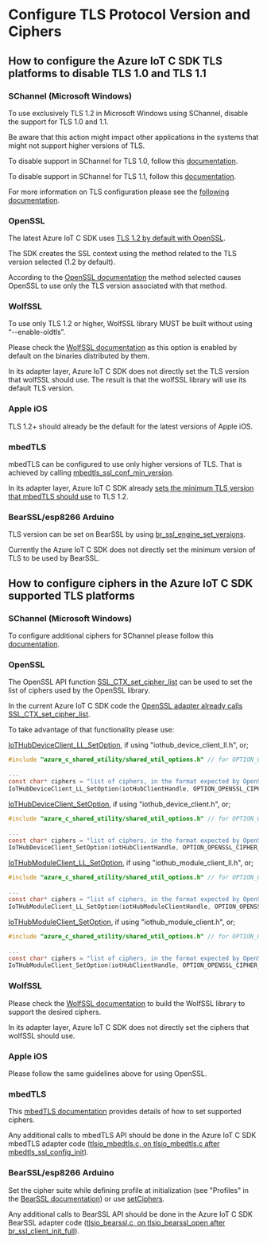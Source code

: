 # Configure TLS Protocol Version and Ciphers

## How to configure the Azure IoT C SDK TLS platforms to disable TLS 1.0 and TLS 1.1

### SChannel (Microsoft Windows)

To use exclusively TLS 1.2 in Microsoft Windows using SChannel, disable the support for TLS 1.0 and 1.1.

Be aware that this action might impact other applications in the systems that might not support higher versions of TLS.

To disable support in SChannel for TLS 1.0, follow this [documentation](https://docs.microsoft.com/windows-server/identity/ad-fs/operations/manage-ssl-protocols-in-ad-fs#enable-and-disable-tls-10).

To disable support in SChannel for TLS 1.1, follow this [documentation](https://docs.microsoft.com/windows-server/identity/ad-fs/operations/manage-ssl-protocols-in-ad-fs#enable-and-disable-tls-11).

For more information on TLS configuration please see the [following documentation](https://docs.microsoft.com/dotnet/framework/network-programming/tls). 


### OpenSSL

The latest Azure IoT C SDK uses [TLS 1.2 by default with OpenSSL](https://github.com/Azure/azure-c-shared-utility/blob/48f7a556865731f0e96c47eb5e9537361f24647c/adapters/tlsio_openssl.c#L1167).

The SDK creates the SSL context using the method related to the TLS version selected (1.2 by default).

According to the [OpenSSL documentation](https://www.openssl.org/docs/man1.0.2/man3/SSL_CTX_new.html) the method selected causes OpenSSL to use only the TLS version associated with that method.  


### WolfSSL

To use only TLS 1.2 or higher, WolfSSL library MUST be built without using “--enable-oldtls”.

Please check the [WolfSSL documentation](https://github.com/wolfSSL/wolfssl/wiki/Building-wolfSSL#25-build-options-configure-options) as this option is enabled by default on the binaries distributed by them.

In its adapter layer, Azure IoT C SDK does not directly set the TLS version that wolfSSL should use.
The result is that the wolfSSL library will use its default TLS version. 


### Apple iOS

TLS 1.2+ should already be the default for the latest versions of Apple iOS. 


### mbedTLS

mbedTLS can be configured to use only higher versions of TLS. 
That is achieved by calling  [mbedtls_ssl_conf_min_version](https://os.mbed.com/teams/sandbox/code/mbedtls/docs/bef26f687287/ssl_8h.html).

In its adapter layer, Azure IoT C SDK already [sets the minimum TLS version that mbedTLS should use](https://github.com/Azure/azure-c-shared-utility/blob/48f7a556865731f0e96c47eb5e9537361f24647c/adapters/tlsio_mbedtls.c#L481) to TLS 1.2.


### BearSSL/esp8266 Arduino

TLS version can be set on BearSSL by using [br_ssl_engine_set_versions](https://www.bearssl.org/gitweb/?p=BearSSL;a=blob;f=inc/bearssl_ssl.h;h=fee7b3c496086b96b5435674c130af2e740b1b88;hb=5f045c759957fdff8c85716e6af99e10901fdac0#l1114).

Currently the Azure IoT C SDK does not directly set the minimum version of TLS to be used by BearSSL.



## How to configure ciphers in the Azure IoT C SDK supported TLS platforms


### SChannel (Microsoft Windows)

To configure additional ciphers for SChannel please follow this [documentation](https://docs.microsoft.com/windows-server/identity/ad-fs/operations/manage-ssl-protocols-in-ad-fs#enabling-or-disabling-additional-cipher-suites).


### OpenSSL

The OpenSSL API function [SSL_CTX_set_cipher_list](https://www.openssl.org/docs/man1.0.2/man3/SSL_CTX_set_cipher_list.html) can be used to set the list of ciphers used by the OpenSSL library.  

In the current Azure IoT C SDK code the [OpenSSL adapter already calls SSL_CTX_set_cipher_list](https://github.com/Azure/azure-c-shared-utility/blob/48f7a556865731f0e96c47eb5e9537361f24647c/adapters/tlsio_openssl.c#L966).

To take advantage of that functionality please use:

[IoTHubDeviceClient_LL_SetOption](https://github.com/Azure/azure-iot-sdk-c/blob/2019-12-11/iothub_client/inc/iothub_device_client_ll.h#L288), if using "iothub_device_client_ll.h", or;
  
  ```c
  #include "azure_c_shared_utility/shared_util_options.h" // for OPTION_OPENSSL_CIPHER_SUITE

  ...
  const char* ciphers = "list of ciphers, in the format expected by OpenSSL API's SSL_CTX_set_cipher_list()"; // please modify this string to have the desired ciphers.
  IoTHubDeviceClient_LL_SetOption(iotHubClientHandle, OPTION_OPENSSL_CIPHER_SUITE, ciphers);
  ```

[IoTHubDeviceClient_SetOption](https://github.com/Azure/azure-iot-sdk-c/blob/2019-12-11/iothub_client/inc/iothub_device_client.h#L275), if using "iothub_device_client.h", or;

  ```c
  #include "azure_c_shared_utility/shared_util_options.h" // for OPTION_OPENSSL_CIPHER_SUITE

  ...
  const char* ciphers = "list of ciphers, in the format expected by OpenSSL API's SSL_CTX_set_cipher_list()"; // please modify this string to have the desired ciphers.
  IoTHubDeviceClient_SetOption(iotHubClientHandle, OPTION_OPENSSL_CIPHER_SUITE, ciphers);
  ```

[IoTHubModuleClient_LL_SetOption](https://github.com/Azure/azure-iot-sdk-c/blob/2019-12-11/iothub_client/inc/iothub_module_client_ll.h#L252), if using "iothub_module_client_ll.h", or;

  ```c
  #include "azure_c_shared_utility/shared_util_options.h" // for OPTION_OPENSSL_CIPHER_SUITE

  ...
  const char* ciphers = "list of ciphers, in the format expected by OpenSSL API's SSL_CTX_set_cipher_list()"; // please modify this string to have the desired ciphers.
  IoTHubModuleClient_LL_SetOption(iotHubModuleClientHandle, OPTION_OPENSSL_CIPHER_SUITE, ciphers);
  ```

[IoTHubModuleClient_SetOption](https://github.com/Azure/azure-iot-sdk-c/blob/2019-12-11/iothub_client/inc/iothub_module_client.h#L233), if using "iothub_module_client.h", or;

  ```c
  #include "azure_c_shared_utility/shared_util_options.h" // for OPTION_OPENSSL_CIPHER_SUITE

  ...
  const char* ciphers = "list of ciphers, in the format expected by OpenSSL API's SSL_CTX_set_cipher_list()"; // please modify this string to have the desired ciphers.
  IoTHubModuleClient_SetOption(iotHubClientHandle, OPTION_OPENSSL_CIPHER_SUITE, ciphers);
  ```

### WolfSSL

Please check the [WolfSSL documentation](https://www.wolfssl.com/docs/wolfssl-manual/ch2/) to build the WolfSSL library to support the desired ciphers.

In its adapter layer, Azure IoT C SDK does not directly set the ciphers that wolfSSL should use.


### Apple iOS

Please follow the same guidelines above for using OpenSSL.


### mbedTLS

This [mbedTLS documentation](https://os.mbed.com/teams/sandbox/code/mbedtls/docs/bef26f687287/ssl_8h_source.html#l00477) provides details of how to set supported ciphers.

Any additional calls to mbedTLS API should be done in the Azure IoT C SDK mbedTLS adapter code ([tlsio_mbedtls.c, on tlsio_mbedtls.c after mbedtls_ssl_config_init](https://github.com/Azure/azure-c-shared-utility/blob/48f7a556865731f0e96c47eb5e9537361f24647c/adapters/tlsio_mbedtls.c#L482)). 


### BearSSL/esp8266 Arduino

Set the cipher suite while defining profile at initialization (see "Profiles" in the [BearSSL documentation](https://www.bearssl.org/api1.html)) or use [setCiphers](https://arduino-esp8266.readthedocs.io/en/latest/esp8266wifi/bearssl-client-secure-class.html). 

Any additional calls to BearSSL API should be done in the Azure IoT C SDK BearSSL adapter code ([tlsio_bearssl.c, on tlsio_bearssl_open after br_ssl_client_init_full](https://github.com/Azure/azure-c-shared-utility/blob/48f7a556865731f0e96c47eb5e9537361f24647c/adapters/tlsio_bearssl.c#L1102)).